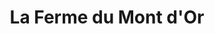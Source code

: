 ---
title: "La Ferme du Mont d'Or"
url: /aigrefeuille-daunis/la-ferme-du-mont-dor/
shop: boulangerie
---